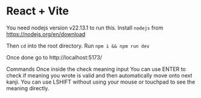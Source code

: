 # React + Vite

You need nodejs version v22.13.1 to run this.
Install `nodejs` from https://nodejs.org/en/download

Then `cd` into the root directory. 
Run `npm i && npm run dev`

Once done go to http://localhost:5173/


Commands
Once inside the check meaning input 
You can use ENTER to check if meaning you wrote is valid and then automatically move onto next kanji.
You can use LSHIFT without using your mouse or touchpad to see the meaning directly.

